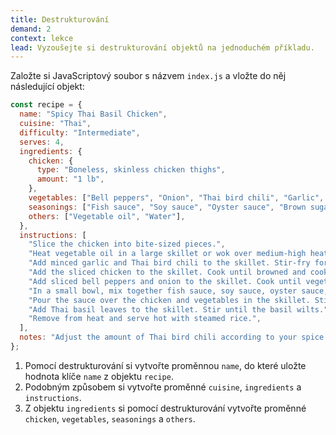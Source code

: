 ```yaml
---
title: Destrukturování
demand: 2
context: lekce
lead: Vyzoušejte si destrukturování objektů na jednoduchém příkladu.
---
```


Založte si JavaScriptový soubor s názvem `index.js` a vložte do něj následující objekt:

```js
const recipe = {
  name: "Spicy Thai Basil Chicken",
  cuisine: "Thai",
  difficulty: "Intermediate",
  serves: 4,
  ingredients: {
    chicken: {
      type: "Boneless, skinless chicken thighs",
      amount: "1 lb",
    },
    vegetables: ["Bell peppers", "Onion", "Thai bird chili", "Garlic", "Thai basil leaves"],
    seasonings: ["Fish sauce", "Soy sauce", "Oyster sauce", "Brown sugar"],
    others: ["Vegetable oil", "Water"],
  },
  instructions: [
    "Slice the chicken into bite-sized pieces.",
    "Heat vegetable oil in a large skillet or wok over medium-high heat.",
    "Add minced garlic and Thai bird chili to the skillet. Stir-fry for 30 seconds.",
    "Add the sliced chicken to the skillet. Cook until browned and cooked through.",
    "Add sliced bell peppers and onion to the skillet. Cook until vegetables are tender-crisp.",
    "In a small bowl, mix together fish sauce, soy sauce, oyster sauce, brown sugar, and water.",
    "Pour the sauce over the chicken and vegetables in the skillet. Stir well to combine.",
    "Add Thai basil leaves to the skillet. Stir until the basil wilts.",
    "Remove from heat and serve hot with steamed rice.",
  ],
  notes: "Adjust the amount of Thai bird chili according to your spice preference. Serve with a wedge of lime for extra flavor.",
};
```

1. Pomocí destrukturování si vytvořte proměnnou `name`, do které uložte hodnota klíče `name` z objektu `recipe`.
2. Podobným způsobem si vytvořte proměnné `cuisine`, `ingredients` a `instructions`.
3. Z objektu `ingredients` si pomocí destrukturování vytvořte proměnné `chicken`, `vegetables`, `seasonings` a `others`.
